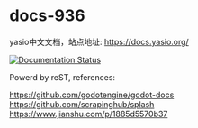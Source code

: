 # docs-936
yasio中文文档，站点地址: https://docs.yasio.org/ 

[![Documentation Status](https://readthedocs.org/projects/yasio-docs/badge/?version=latest)](https://docs.yasio.org/zh_CN/latest)

Powerd by reST, references:  
  
https://github.com/godotengine/godot-docs  
https://github.com/scrapinghub/splash  
https://www.jianshu.com/p/1885d5570b37  
